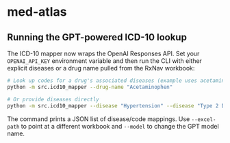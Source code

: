# med-atlas

## Running the GPT-powered ICD-10 lookup

The ICD-10 mapper now wraps the OpenAI Responses API. Set your `OPENAI_API_KEY`
environment variable and then run the CLI with either explicit diseases or a
drug name pulled from the RxNav workbook:

```bash
# Look up codes for a drug's associated diseases (example uses acetaminophen)
python -m src.icd10_mapper --drug-name "Acetaminophen"

# Or provide diseases directly
python -m src.icd10_mapper --disease "Hypertension" --disease "Type 2 Diabetes"
```

The command prints a JSON list of disease/code mappings. Use `--excel-path` to
point at a different workbook and `--model` to change the GPT model name.
